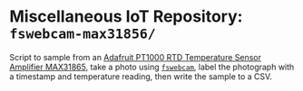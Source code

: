 # Miscellaneous IoT Repository: `fswebcam-max31856/`

Script to sample from an [Adafruit PT1000 RTD Temperature Sensor Amplifier MAX31865](https://www.adafruit.com/product/3328), take a photo using [`fswebcam`](https://github.com/fsphil/fswebcam), label the photograph with a timestamp and temperature reading, then write the sample to a CSV.

<!-- include photos/schematic(s)/...? -->
